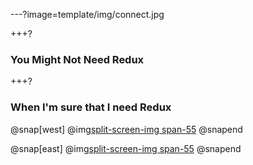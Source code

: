 ---?image=template/img/connect.jpg

+++?

### You Might Not Need Redux

+++?

### When I'm sure that I need Redux

@snap[west]
@img[split-screen-img span-55](template/img/twitter-user-data.jpg)
@snapend

@snap[east]
@img[split-screen-img span-55](template/img/twitter-hierarchy.jpg)
@snapend